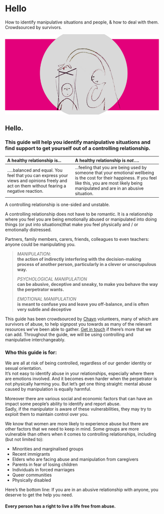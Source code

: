 # Hello

How to identify manipulative situations and people, & how to deal with them. Crowdsourced by survivors.

![](../.gitbook/assets/4.png)

## Hello.

### This guide will help you identify manipulative situations and find support to get yourself out of a controlling relationship.

| **A healthy relationship is...** | A healthy relationship is _**not**_…. |
| :--- | :--- |
| .....balanced and equal. You feel that you can express your views and opinions freely and act on them without fearing a negative reaction. | ...feeling that you are being used by someone that your emotional wellbeing is the cost for their happiness. If you feel like this, you are most likely being manipulated and are in an abusive situation. |

A controlling relationship is one-sided and unstable.

A controlling relationship does not have to be romantic. It is a relationship where you feel you are being emotionally abused or manipulated into doing things \(or put into situations\)that make you feel physically and / or emotionally distressed.

Partners, family members, carers, friends, colleagues to even teachers: anyone could be manipulating you.

> _MANIPULATION_:  
> **the action of indirectly interfering with the decision-making process of another person, particularly in a clever or unscrupulous way.**
>
> _PSYCHOLOGICAL MANIPULATION_    
> **can be abusive, deceptive and sneaky, to make you behave the way the perpetrator wants.**
>
> _EMOTIONAL MANIPULATION_    
> **is meant to confuse you and leave you off-balance, and is often very subtle and deceptive**

This guide has been crowdsourced by [Chayn](http://chayn.co/) volunteers, many of which are survivors of abuse, to help signpost you towards as many of the relevant resources we’ve been able to gather. [Get in touch](https://www.facebook.com/chayn/) if there’s more that we can add. Throughout the guide, we will be using controlling and manipulative interchangeably.

### Who this guide is for:

We are all at risk of being controlled, regardless of our gender identity or sexual orientation.  
It’s not easy to identify abuse in your relationships, especially where there are emotions involved. And it becomes even harder when the perpetrator is not physically harming you. But let’s get one thing straight: mental abuse caused by manipulation is equally harmful.

Moreover there are various social and economic factors that can have an impact some people’s ability to identify and report abuse.  
Sadly, if the manipulator is aware of these vulnerabilities, they may try to exploit them to maintain control over you.

We know that women are more likely to experience abuse but there are other factors that we need to keep in mind. Some groups are more vulnerable than others when it comes to controlling relationships, including \(but not limited to\):

* Minorities and marginalised groups 
* Recent immigrants 
* Elders who are facing abuse and manipulation from caregivers 
* Parents in fear of losing children 
* Individuals in forced marriages 
* Queer communities
* Physically disabled

Here’s the bottom line: If you are in an abusive relationship with anyone, you deserve to get the help you need.

#### Every person has a right to live a life free from abuse.

